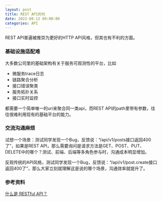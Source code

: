 ```yaml
---
layout: post
title: REST API的坑
date: 2022-08-12 09:00:00
categories: API
---
```


REST API普遍被推崇为更好的HTTP API风格，但其也有不利的方面。

### 基础设施适配难

大多数公司里的基础架构有关于服务可观测性的平台，比如

- 微服务trace日志
- 链路聚合分析
- 接口错误聚类
- 服务拓扑关系
- 接口实时监控

都需要一个简单唯一的uri来聚合同一类api，而REST API的path里带有参数，往往很难利用现有的基础平台的能力。

### 交流沟通麻烦

试想一个场景：测试同学发现一个Bug，反馈说：“/api/v1/posts接口返回400了”，如果是REST API，那么需要询问是请求方法是GET、POST、PUT、DELETE中的哪个？测试、前端、后端等多角色参与时，沟通成本明显增加。

反观传统的API风格，测试同学发现一个Bug，反馈说：“/api/v1/post.create接口返回400了”，那么大家立刻就理解这是说的哪个场景，沟通效率就提升了。

### 参考资料

[什么是 RESTful API？](https://aws.amazon.com/cn/what-is/restful-api/)

